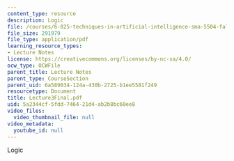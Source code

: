 ```yaml
---
content_type: resource
description: Logic
file: /courses/6-825-techniques-in-artificial-intelligence-sma-5504-fall-2002/5a2344cf5fdd746421d4ab2b8bc60ee8_Lecture3Final.pdf
file_size: 291979
file_type: application/pdf
learning_resource_types:
- Lecture Notes
license: https://creativecommons.org/licenses/by-nc-sa/4.0/
ocw_type: OCWFile
parent_title: Lecture Notes
parent_type: CourseSection
parent_uid: 6a589034-124a-430b-2725-b1ee5581f249
resourcetype: Document
title: Lecture3Final.pdf
uid: 5a2344cf-5fdd-7464-21d4-ab2b8bc60ee8
video_files:
  video_thumbnail_file: null
video_metadata:
  youtube_id: null
---
```

Logic